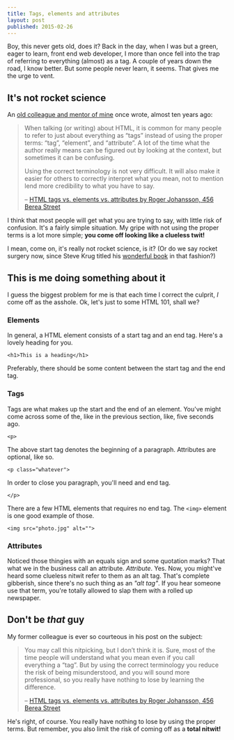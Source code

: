 ```yaml
---
title: Tags, elements and attributes
layout: post
published: 2015-02-26
---
```


Boy, this never gets old, does it? Back in the day, when I was but a green, eager to learn, front end web developer, I more than once fell into the trap of referring to everything (almost) as a tag. A couple of years down the road, I know better. But some people never learn, it seems. That gives me the urge to vent.

## It's not rocket science

An [old colleague and mentor of mine](http://www.456bereastreet.com) once wrote, almost ten years ago:

> When talking (or writing) about HTML, it is common for many people to refer to just about everything as “tags” instead of using the proper terms: “tag”, “element”, and “attribute”. A lot of the time what the author really means can be figured out by looking at the context, but sometimes it can be confusing.
>
> Using the correct terminology is not very difficult. It will also make it easier for others to correctly interpret what you mean, not to mention lend more credibility to what you have to say.
>
> – [HTML tags vs. elements vs. attributes by Roger Johansson, 456 Berea Street](http://www.456bereastreet.com/archive/200508/html_tags_vs_elements_vs_attributes/)

I think that most people will get what you are trying to say, with little risk of confusion. It's a fairly simple situation. My gripe with not using the proper terms is a lot more simple; **you come off looking like a clueless twit!**

I mean, come on, it's really not rocket science, is it? (Or do we say rocket surgery now, since Steve Krug titled his [wonderful book](http://sensible.com/rsme.html) in that fashion?)

## This is me doing something about it

I guess the biggest problem for me is that each time I correct the culprit, *I* come off as the asshole. Ok, let's just to some HTML 101, shall we?

### Elements

In general, a HTML element consists of a start tag and an end tag. Here's a lovely heading for you.

~~~markup
<h1>This is a heading</h1>
~~~

Preferably, there should be some content between the start tag and the end tag.

### Tags

Tags are what makes up the start and the end of an element. You've might come across some of the, like in the previous section, like, five seconds ago.

~~~markup
<p>
~~~

The above start tag denotes the beginning of a paragraph. Attributes are optional, like so.

~~~markup
<p class="whatever">
~~~

In order to close you paragraph, you'll need and end tag.

~~~markup
</p>
~~~

There are a few HTML elements that requires no end tag. The `<img>` element is one good example of those.

~~~markup
<img src="photo.jpg" alt="">
~~~

### Attributes

Noticed those thingies with an equals sign and some quotation marks? That what we in the business call an attribute. *Attribute*. Yes. Now, you might've heard some clueless nitwit refer to them as an alt tag. That's complete gibberish, since there's no such thing as an *"alt tag"*. If you hear someone use that term, you're totally allowed to slap them with a rolled up newspaper.

## Don't be *that* guy

My former colleague is ever so courteous in his post on the subject:

>You may call this nitpicking, but I don’t think it is. Sure, most of the time people will understand what you mean even if you call everything a “tag”. But by using the correct terminology you reduce the risk of being misunderstood, and you will sound more professional, so you really have nothing to lose by learning the difference.
>
> – [HTML tags vs. elements vs. attributes by Roger Johansson, 456 Berea Street](http://www.456bereastreet.com/archive/200508/html_tags_vs_elements_vs_attributes/)

He's right, of course. You really have nothing to lose by using the proper terms. But remember, you also limit the risk of coming off as a **total nitwit!**